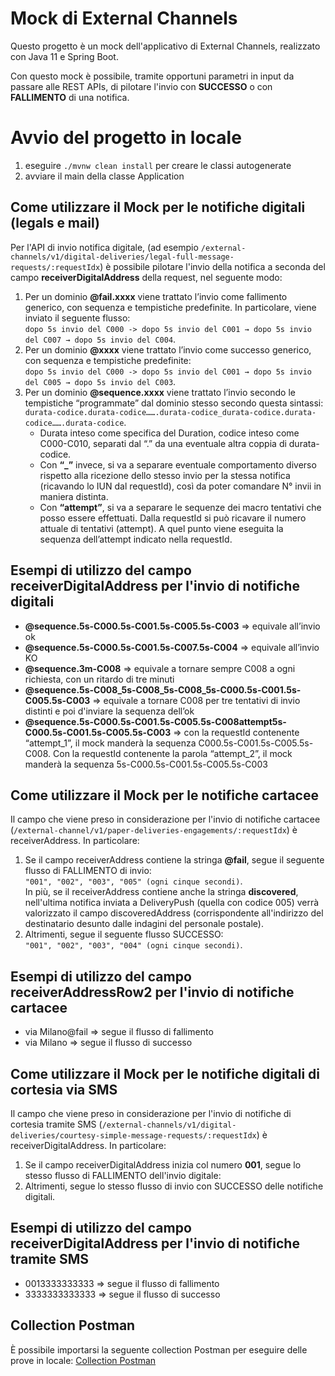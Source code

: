 # Mock di External Channels

Questo progetto è un mock dell'applicativo di External Channels, realizzato con Java 11 e Spring Boot.

Con questo mock è possibile, tramite opportuni parametri in input da passare alle REST APIs, di pilotare l'invio con
**SUCCESSO** o con **FALLIMENTO** di una notifica.

# Avvio del progetto in locale
1. eseguire `./mvnw clean install` per creare le classi autogenerate
2. avviare il main della classe Application

## Come utilizzare il Mock per le notifiche digitali (legals e mail)
Per l'API di invio notifica digitale,
(ad esempio `/external-channels/v1/digital-deliveries/legal-full-message-requests/:requestIdx`)
è possibile pilotare l'invio della notifica a seconda del campo **receiverDigitalAddress** della request,
nel seguente modo:

1. Per un dominio **@fail.xxxx** viene trattato l’invio come fallimento generico, con sequenza e tempistiche predefinite.
   In particolare, viene inviato il seguente flusso: \
   `dopo 5s invio del C000 -> dopo 5s invio del C001 → dopo 5s invio del C007 → dopo 5s invio del C004`.
2. Per un dominio **@xxxx** viene trattato l’invio come successo generico, con sequenza e tempistiche predefinite: \
   `dopo 5s invio del C000 -> dopo 5s invio del C001 → dopo 5s invio del C005 → dopo 5s invio del C003`.
3. Per un dominio **@sequence.xxxx** viene trattato l’invio secondo le tempistiche “programmate” dal dominio stesso
   secondo questa sintassi: \
   `durata-codice.durata-codice…….durata-codice_durata-codice.durata-codice…….durata-codice`.
    - Durata inteso come specifica del Duration, codice inteso come C000-C010, separati dal “.” da una eventuale altra coppia di durata-codice.
    - Con **“_”** invece, si va a separare eventuale comportamento diverso rispetto alla ricezione dello stesso invio per la
      stessa notifica (ricavando lo IUN dal requestId), così da poter comandare N° invii in maniera distinta.
    - Con **“attempt”**, si va a separare le sequenze dei macro tentativi che posso essere effettuati. Dalla requestId si
      può ricavare il numero attuale di tentativi (attempt). A quel punto viene eseguita la sequenza dell’attempt indicato nella requestId.

## Esempi di utilizzo del campo receiverDigitalAddress per l'invio di notifiche digitali

- **@sequence.5s-C000.5s-C001.5s-C005.5s-C003** => equivale all’invio ok
- **@sequence.5s-C000.5s-C001.5s-C007.5s-C004** => equivale all’invio KO
- **@sequence.3m-C008**  => equivale a tornare sempre C008 a ogni richiesta, con un ritardo di tre minuti
- **@sequence.5s-C008_5s-C008_5s-C008_5s-C000.5s-C001.5s-C005.5s-C003**  => equivale a tornare C008 per tre tentativi di invio
  distinti e poi d'inviare la sequenza dell’ok
- **@sequence.5s-C000.5s-C001.5s-C005.5s-C008attempt5s-C000.5s-C001.5s-C005.5s-C003** => con la requestId contenente
  “attempt_1”, il mock manderà la sequenza C000.5s-C001.5s-C005.5s-C008. Con la requestId contenente la parola
  “attempt_2”, il mock manderà la sequenza 5s-C000.5s-C001.5s-C005.5s-C003

## Come utilizzare il Mock per le notifiche cartacee
Il campo che viene preso in considerazione per l'invio di notifiche cartacee (`/external-channel/v1/paper-deliveries-engagements/:requestIdx`)
è receiverAddress. In particolare:

1. Se il campo receiverAddress contiene la stringa **@fail**, segue il seguente flusso di FALLIMENTO di invio: \
   `"001", "002", "003", "005" (ogni cinque secondi)`. \
   In più, se il receiverAddress contiene anche la stringa **discovered**, nell'ultima notifica inviata a DeliveryPush 
   (quella con codice 005) verrà valorizzato il campo discoveredAddress (corrispondente all'indirizzo del destinatario desunto dalle indagini del personale postale).
2. Altrimenti, segue il seguente flusso SUCCESSO: \
   `"001", "002", "003", "004" (ogni cinque secondi)`.

## Esempi di utilizzo del campo receiverAddressRow2 per l'invio di notifiche cartacee

- via Milano@fail => segue il flusso di fallimento
- via Milano => segue il flusso di successo

## Come utilizzare il Mock per le notifiche digitali di cortesia via SMS
Il campo che viene preso in considerazione per l'invio di notifiche di cortesia tramite SMS
(`/external-channels/v1/digital-deliveries/courtesy-simple-message-requests/:requestIdx`)
è receiverDigitalAddress. In particolare:

1. Se il campo receiverDigitalAddress inizia col numero **001**, segue lo stesso flusso di FALLIMENTO dell'invio digitale:
2. Altrimenti, segue lo stesso flusso di invio con SUCCESSO delle notifiche digitali.

## Esempi di utilizzo del campo receiverDigitalAddress per l'invio di notifiche tramite SMS

- 0013333333333 => segue il flusso di fallimento
- 3333333333333 => segue il flusso di successo

## Collection Postman

È possibile importarsi la seguente collection Postman per eseguire delle prove in locale:
[Collection Postman](MockExternalChannels.postman_collection.json)

